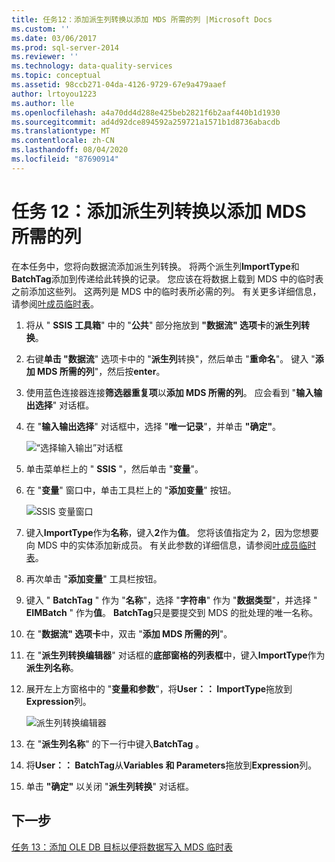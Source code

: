 ```yaml
---
title: 任务12：添加派生列转换以添加 MDS 所需的列 |Microsoft Docs
ms.custom: ''
ms.date: 03/06/2017
ms.prod: sql-server-2014
ms.reviewer: ''
ms.technology: data-quality-services
ms.topic: conceptual
ms.assetid: 98ccb271-04da-4126-9729-67e9a479aaef
author: lrtoyou1223
ms.author: lle
ms.openlocfilehash: a4a70dd4d288e425beb2821f6b2aaf440b1d1930
ms.sourcegitcommit: ad4d92dce894592a259721a1571b1d8736abacdb
ms.translationtype: MT
ms.contentlocale: zh-CN
ms.lasthandoff: 08/04/2020
ms.locfileid: "87690914"
---
```

# <a name="task-12-adding-derived-column-transform-to-add-columns-required-by-mds"></a>任务 12：添加派生列转换以添加 MDS 所需的列
  在本任务中，您将向数据流添加派生列转换。 将两个派生列**ImportType**和**BatchTag**添加到传递给此转换的记录。 您应该在将数据上载到 MDS 中的临时表之前添加这些列。 这两列是 MDS 中的临时表所必需的列。 有关更多详细信息，请参阅[叶成员临时表](../master-data-services/leaf-member-staging-table-master-data-services.md)。  
  
1.  将从 " **SSIS 工具箱**" 中的 "**公共**" 部分拖放到 **"数据流" 选项卡**的**派生列转换**。  
  
2.  右键**单击 "数据流**" 选项卡中的 "**派生列**转换"，然后单击 "**重命名**"。 键入 "**添加 MDS 所需的列**"，然后按**enter**。  
  
3.  使用蓝色连接器连接**筛选器重复项**以**添加 MDS 所需的列**。 应会看到 "**输入输出选择**" 对话框。  
  
4.  在 "**输入输出选择**" 对话框中，选择 "**唯一记录**"，并单击 **"确定"**。  
  
     ![“选择输入输出”对话框](../../2014/tutorials/media/et-addingdcttoaddcolumnsrequiredbymds-01.jpg "“选择输入输出”对话框")  
  
5.  单击菜单栏上的 " **SSIS** "，然后单击 "**变量**"。  
  
6.  在 "**变量**" 窗口中，单击工具栏上的 "**添加变量**" 按钮。  
  
     ![SSIS 变量窗口](../../2014/tutorials/media/et-addingdcttoaddcolumnsrequiredbymds-02.jpg "SSIS 变量窗口")  
  
7.  键入**ImportType**作为**名称**，键入**2**作为**值**。 您将该值指定为 2，因为您想要向 MDS 中的实体添加新成员。 有关此参数的详细信息，请参阅[叶成员临时表](../master-data-services/leaf-member-staging-table-master-data-services.md)。  
  
8.  再次单击 "**添加变量**" 工具栏按钮。  
  
9. 键入 " **BatchTag** " 作为 "**名称**"，选择 "**字符串**" 作为 "**数据类型**"，并选择 " **EIMBatch** " 作为**值**。 **BatchTag**只是要提交到 MDS 的批处理的唯一名称。  
  
10. 在 "**数据流" 选项卡**中，双击 "**添加 MDS 所需的列**"。  
  
11. 在 "**派生列转换编辑器**" 对话框的**底部窗格的列表框**中，键入**ImportType**作为**派生列名称**。  
  
12. 展开左上方窗格中的 "**变量和参数**"，将**User：： ImportType**拖放到**Expression**列。  
  
     ![派生列转换编辑器](../../2014/tutorials/media/et-addingdcttoaddcolumnsrequiredbymds-03.jpg "派生列转换编辑器")  
  
13. 在 "**派生列名称**" 的下一行中键入**BatchTag** 。  
  
14. 将**User：： BatchTag**从**Variables 和 Parameters**拖放到**Expression**列。  
  
15. 单击 **"确定"** 以关闭 "**派生列转换**" 对话框。  
  
## <a name="next-step"></a>下一步  
 [任务 13：添加 OLE DB 目标以便将数据写入 MDS 临时表](../../2014/tutorials/task-13-adding-ole-db-destination-to-write-data-to-mds-staging-table.md)  
  
  
